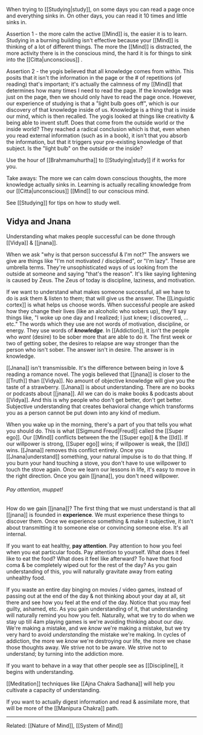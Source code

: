 When trying to [[Studying|study]], on some days you can read a page once and everything sinks in. On other days, you can read it 10 times and little sinks in.

Assertion 1 - the more calm the active [[Mind]] is, the easier it is to learn.
	Studying in a burning building isn't effective because your [[Mind]] is thinking of a lot of different things. The more the [[Mind]] is distracted, the more activity there is in the conscious mind, the hard it is for things to sink into the [[Citta|unconscious]] .

Assertion 2 - the yogis believed that all knowledge comes from within.
	This posits that it isn't the information in the page or the # of repetitions (of reading) that's important; it's actually the calmness of my [[Mind]] that determines how many times I need to read the page. If the knowledge was just on the page, then we should only have to read the page once. However, our experience of studying is that a "light bulb goes off", which is our discovery of that knowledge inside of us. Knowledge is a thing that is inside our mind, which is then recalled.
The yogis looked at things like creativity & being able to invent stuff. Does that come from the outside world or the inside world? They reached a radical conclusion which is that, even when you read external information (such as in a book), it isn't that you absorb the information, but that it triggers your pre-existing knowledge of that subject. Is the "light bulb" on the outside or the inside?

Use the hour of [[Brahmamuhurtha]] to [[Studying|study]] if it works for you.

Take aways:
The more we can calm down conscious thoughts, the more knowledge actually sinks in. Learning is actually recalling knowledge from our [[Citta|unconscious]] [[Mind]] to our conscious mind.

See [[Studying]] for tips on how to study well.

## Vidya and Jnana

Understanding what makes people successful can be done through [[Vidya]] & [[jnana]].

When we ask "why is that person successful & I'm not?" The answers we give are things like "I'm not motivated / disciplined", or "I'm lazy". These are umbrella terms. They're unsophisticated ways of us looking from the outside at someone and saying "that's the reason". It's like saying lightening is caused by Zeus. The Zeus of today is discipline, laziness, and motivation.

If we want to understand what makes someone successful, all we have to do is ask them & listen to them; that will give us the answer.
The [[Linguistic cortex]] is what helps us choose words. When successful people are asked how they change their lives (like an alcoholic who sobers up), they'll say things like, "I woke up one day and I realized; I just knew; I discovered, ... etc." The words which they use are not words of motivation, discipline, or energy. They use words of ***knowledge***.
In [[Addiction]], it isn't the people who *want* (desire) to be sober more that are able to do it. The first week or two of getting sober, the desires to relapse are way stronger than the person who isn't sober. The answer isn't in desire. The answer is in knowledge.

[[Jnana]] isn't transmissible. It's the difference between being in love & reading a romance novel. The yogis believed that [[jnana]] is closer to the [[Truth]] than [[Vidya]]. No amount of objective knowledge will give you the taste of a strawberry. [[Jnana]] is about understanding. There are no books or podcasts about [[jnana]]. All we can do is make books & podcasts about [[Vidya]]. And this is why people who don't get better, don't get better. Subjective understanding that creates behavioral change which transforms you as a person cannot be put down into any kind of medium.

When you wake up in the morning, there's a part of you that tells you what you should do. This is what [[Sigmund Freud|Freud]] called the [[Super ego]]. Our [[Mind]] conflicts between the the [[Super ego]] & the [[Id]]. If our willpower is strong, [[Super ego]] wins; if willpower is weak, the [[Id]] wins. [[Jnana]] removes this conflict entirely. Once you [[Jnana|understand]] something, your natural impulse is to do that thing. If you burn your hand touching a stove, you don't have to use willpower to touch the stove again. Once we learn our lessons in life, it's easy to move in the right direction. Once you gain [[jnana]], you don't need willpower.

###### Pay attention, muppet!
How do we gain [[jnana]]? The first thing that we must understand is that all [[jnana]] is founded in **experience**. We must experience these things to discover them. Once we experience something & make it subjective, it isn't about transmitting it to someone else or convincing someone else. It's all internal.

If you want to eat healthy, **pay attention**. Pay attention to how you feel when you eat particular foods. Pay attention to yourself. What does it feel like to eat the food? What does it feel like afterward? To have that food coma & be completely wiped out for the rest of the day? As you gain understanding of this, you will naturally gravitate away from eating unhealthy food.

If you waste an entire day binging on movies / video games, instead of passing out at the end of the day & not thinking about your day at all, sit there and see how you feel at the end of the day. Notice that you may feel guilty, ashamed, etc. As you gain understanding of it, that understanding will naturally remind you how you felt. Naturally, what we try to do when we stay up till 4am playing games is we're avoiding thinking about our day. We're making a mistake, and we *know* we're making a mistake, but we try very hard to avoid *understanding* the mistake we're making. In cycles of addiction, the more we *know* we're destroying our life, the more we chase those thoughts away. We strive not to be aware. We strive not to understand; by turning into the addiction more.

If you want to behave in a way that other people see as [[Discipline]], it begins with understanding.

[[Meditation]] techniques like [[Ajna Chakra Sadhana]] will help you cultivate a capacity of understanding.

If you want to actually digest information and read & assimilate more, that will be more of the [[Manipura Chakra]] path.

---
Related: [[Nature of Mind]], [[System of Mind]]